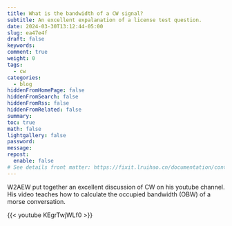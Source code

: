 ```yaml
---
title: What is the bandwidth of a CW signal?
subtitle: An excellent expalanation of a license test question.
date: 2024-03-30T13:12:44-05:00
slug: ea47e4f
draft: false
keywords:
comment: true
weight: 0
tags:
  - cw
categories:
  - blog
hiddenFromHomePage: false
hiddenFromSearch: false
hiddenFromRss: false
hiddenFromRelated: false
summary:
toc: true
math: false
lightgallery: false
password:
message:
repost:
  enable: false
# See details front matter: https://fixit.lruihao.cn/documentation/content-management/introduction/#front-matter
---
```


W2AEW put together an excellent discussion of CW on his youtube channel. His video teaches how to calculate the occupied bandwidth
(OBW) of a morse conversation.

{{< youtube KEgrTwjWLf0 >}}
